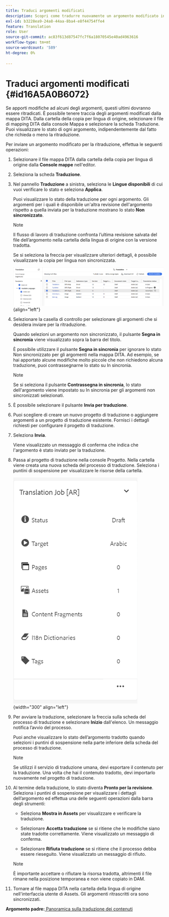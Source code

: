 ```yaml
---
title: Traduci argomenti modificati
description: Scopri come tradurre nuovamente un argomento modificato in AEM Guides.
exl-id: b3228ea9-24a8-44aa-8ba4-e8f44754ffe4
feature: Translation
role: User
source-git-commit: ac83f613d87547fc7f6a18070545e40ad4963616
workflow-type: tm+mt
source-wordcount: '589'
ht-degree: 0%

---
```


# Traduci argomenti modificati {#id16A5A0B6072}

Se apporti modifiche ad alcuni degli argomenti, questi ultimi dovranno essere ritradicati. È possibile tenere traccia degli argomenti modificati dalla mappa DITA. Dalla cartella della copia per lingua di origine, selezionare il file di mapping DITA dalla console Mappa e selezionare la scheda Traduzione. Puoi visualizzare lo stato di ogni argomento, indipendentemente dal fatto che richieda o meno la ritraduzione.

Per inviare un argomento modificato per la ritraduzione, effettua le seguenti operazioni:

1. Selezionare il file mappa DITA dalla cartella della copia per lingua di origine dalla **Console mappe** nell&#39;editor.

1. Seleziona la scheda **Traduzione**.

1. Nel pannello **Traduzione** a sinistra, seleziona le **Lingue disponibili** di cui vuoi verificare lo stato e seleziona **Applica**.

   Puoi visualizzare lo stato della traduzione per ogni argomento. Gli argomenti per i quali è disponibile un&#39;altra revisione dell&#39;argomento rispetto a quella inviata per la traduzione mostrano lo stato **Non sincronizzato**.

   >[!NOTE]
   >
   > Il flusso di lavoro di traduzione confronta l’ultima revisione salvata del file dell’argomento nella cartella della lingua di origine con la versione tradotta.

   Se si seleziona la freccia per visualizzare ulteriori dettagli, è possibile visualizzare la copia per lingua non sincronizzata.

   ![](images/out-of-sync-uuid-new.png){align="left"}

1. Selezionare la casella di controllo per selezionare gli argomenti che si desidera inviare per la ritraduzione.

   Quando selezioni un argomento non sincronizzato, il pulsante **Segna in sincronia** viene visualizzato sopra la barra del titolo.

   È possibile utilizzare il pulsante **Segna in sincronia** per ignorare lo stato Non sincronizzato per gli argomenti nella mappa DITA.  Ad esempio, se hai apportato alcune modifiche molto piccole che non richiedono alcuna traduzione, puoi contrassegnarne lo stato su In sincronia.

   >[!NOTE]
   >
   > Se si seleziona il pulsante **Contrassegna in sincronia**, lo stato dell&#39;argomento viene impostato su In sincronia per gli argomenti non sincronizzati selezionati.

1. È possibile selezionare il pulsante **Invia per traduzione**.

1. Puoi scegliere di creare un nuovo progetto di traduzione o aggiungere argomenti a un progetto di traduzione esistente. Fornisci i dettagli richiesti per configurare il progetto di traduzione.

1. Seleziona **Invia**.

   Viene visualizzato un messaggio di conferma che indica che l&#39;argomento è stato inviato per la traduzione.

1. Passa al progetto di traduzione nella console Progetto. Nella cartella viene creata una nuova scheda del processo di traduzione. Seleziona i puntini di sospensione per visualizzare le risorse della cartella.

   ![](images/incremental-job-new.png){width="300" align="left"}

1. Per avviare la traduzione, selezionare la freccia sulla scheda del processo di traduzione e selezionare **Inizio** dall&#39;elenco. Un messaggio notifica l’avvio del processo.

   Puoi anche visualizzare lo stato dell’argomento tradotto quando selezioni i puntini di sospensione nella parte inferiore della scheda del processo di traduzione.

   >[!NOTE]
   >
   > Se utilizzi il servizio di traduzione umana, devi esportare il contenuto per la traduzione. Una volta che hai il contenuto tradotto, devi importarlo nuovamente nel progetto di traduzione.

1. Al termine della traduzione, lo stato diventa **Pronto per la revisione**. Seleziona i puntini di sospensione per visualizzare i dettagli dell’argomento ed effettua una delle seguenti operazioni dalla barra degli strumenti:

   - Seleziona **Mostra in Assets** per visualizzare e verificare la traduzione.

   - Selezionare **Accetta traduzione** se si ritiene che le modifiche siano state tradotte correttamente. Viene visualizzato un messaggio di conferma.

   - Selezionare **Rifiuta traduzione** se si ritiene che il processo debba essere rieseguito. Viene visualizzato un messaggio di rifiuto.

   >[!NOTE]
   >
   > È importante accettare o rifiutare la risorsa tradotta, altrimenti il file rimane nella posizione temporanea e non viene copiato in DAM.

1. Tornare al file mappa DITA nella cartella della lingua di origine nell&#39;interfaccia utente di Assets. Gli argomenti ritrascritti ora sono sincronizzati.


**Argomento padre:**&#x200B;[&#x200B; Panoramica sulla traduzione dei contenuti](translation.md)
